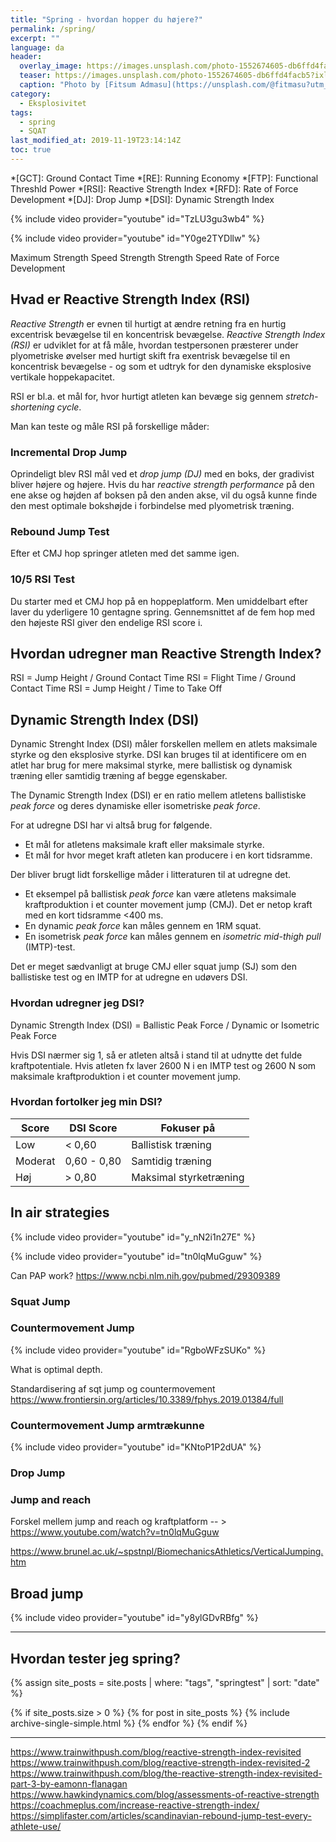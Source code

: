 ```yaml
---
title: "Spring - hvordan hopper du højere?"
permalink: /spring/
excerpt: ""
language: da
header:
  overlay_image: https://images.unsplash.com/photo-1552674605-db6ffd4facb5?ixlib=rb-1.2.1&ixid=eyJhcHBfaWQiOjEyMDd9&auto=format&fit=crop&w=2100&q=80
  teaser: https://images.unsplash.com/photo-1552674605-db6ffd4facb5?ixlib=rb-1.2.1&ixid=eyJhcHBfaWQiOjEyMDd9&auto=format&fit=crop&w=400&q=80
  caption: "Photo by [Fitsum Admasu](https://unsplash.com/@fitmasu?utm_medium=referral&utm_campaign=photographer-credit&utm_content=creditBadge) on Unsplash"
category:
  - Eksplosivitet
tags:
  - spring
  - SQAT
last_modified_at: 2019-11-19T23:14:14Z
toc: true
---
```


*[GCT]: Ground Contact Time
*[RE]: Running Economy
*[FTP]: Functional Threshld Power
*[RSI]: Reactive Strength Index
*[RFD]: Rate of Force Development
*[DJ]: Drop Jump
*[DSI]: Dynamic Strength Index

{% include video provider="youtube" id="TzLU3gu3wb4" %}

{% include video provider="youtube" id="Y0ge2TYDllw" %}

Maximum Strength
Speed Strength
Strength Speed
Rate of Force Development


## Hvad er Reactive Strength Index (RSI)

_Reactive Strength_ er evnen til hurtigt at ændre retning fra en hurtig excentrisk bevægelse til en koncentrisk bevægelse. _Reactive Strength Index (RSI)_ er udviklet for at få måle, hvordan testpersonen præsterer under plyometriske øvelser med hurtigt skift fra exentrisk bevægelse til en koncentrisk bevægelse - og som et udtryk for den dynamiske eksplosive vertikale hoppekapacitet.

RSI er bl.a. et mål for, hvor hurtigt atleten kan bevæge sig gennem _stretch-shortening cycle_.

Man kan teste og måle RSI på forskellige måder:

### Incremental Drop Jump

Oprindeligt blev RSI mål ved et _drop jump (DJ)_ med en boks, der gradivist bliver højere og højere. Hvis du har _reactive strength performance_ på den ene akse og højden af boksen på den anden akse, vil du også kunne finde den mest optimale bokshøjde i forbindelse med plyometrisk træning.

### Rebound Jump Test

Efter et CMJ hop springer atleten med det samme igen.

### 10/5 RSI Test

Du starter med et CMJ hop på en hoppeplatform. Men umiddelbart efter laver du yderligere 10 gentagne spring. Gennemsnittet af de fem hop med den højeste RSI giver den endelige RSI score i.

## Hvordan udregner man Reactive Strength Index?

RSI = Jump Height / Ground Contact Time
RSI = Flight Time / Ground Contact Time
RSI = Jump Height / Time to Take Off

## Dynamic Strength Index (DSI)

Dynamic Strenght Index (DSI) måler forskellen mellem en atlets maksimale styrke og den eksplosive styrke. DSI kan bruges til at identificere om en atlet har brug for mere maksimal styrke, mere ballistisk og dynamisk træning eller samtidig træning af begge egenskaber.

The Dynamic Strength Index (DSI) er en ratio mellem atletens ballistiske _peak force_ og deres dynamiske eller isometriske _peak force_. 

For at udregne DSI har vi altså brug for følgende.

- Et mål for atletens maksimale kraft eller maksimale styrke. 
- Et mål for hvor meget kraft atleten kan producere i en kort tidsramme.

Der bliver brugt lidt forskellige måder i litteraturen til at udregne det.

- Et eksempel på ballistisk _peak force_ kan være atletens maksimale kraftproduktion i et counter movement jump (CMJ). Det er netop kraft med en kort tidsramme <400 ms.
- En dynamic _peak force_ kan måles gennem en 1RM squat.
- En isometrisk _peak force_ kan måles gennem en _isometric mid-thigh pull_ (IMTP)-test.

Det er meget sædvanligt at bruge CMJ eller squat jump (SJ) som den ballistiske test og en IMTP for at udregne en udøvers DSI. 

### Hvordan udregner jeg DSI?

Dynamic Strength Index (DSI) = Ballistic Peak Force / Dynamic or Isometric Peak Force

Hvis DSI nærmer sig 1, så er atleten altså i stand til at udnytte det fulde kraftpotentiale. Hvis atleten fx laver 2600 N i en IMTP test og 2600 N som maksimale kraftproduktion i et counter movement jump.

### Hvordan fortolker jeg min DSI?

| Score   | DSI Score     | Fokuser på             |
|---------|---------------|------------------------|
| Low     | < 0,60        | Ballistisk træning     |
| Moderat | 0,60 - 0,80   | Samtidig træning       |
| Høj     | > 0,80        | Maksimal styrketræning |


## In air strategies

{% include video provider="youtube" id="y_nN2i1n27E" %}



{% include video provider="youtube" id="tn0lqMuGguw" %}


Can PAP work?
https://www.ncbi.nlm.nih.gov/pubmed/29309389



### Squat Jump

### Countermovement Jump



{% include video provider="youtube" id="RgboWFzSUKo" %}

What is optimal depth.

Standardisering af sqt jump og countermovement
https://www.frontiersin.org/articles/10.3389/fphys.2019.01384/full

### Countermovement Jump armtrækunne

{% include video provider="youtube" id="KNtoP1P2dUA" %}

### Drop Jump

### Jump and reach

Forskel mellem jump and reach og kraftplatform -- > https://www.youtube.com/watch?v=tn0lqMuGguw


https://www.brunel.ac.uk/~spstnpl/BiomechanicsAthletics/VerticalJumping.htm

## Broad jump

{% include video provider="youtube" id="y8ylGDvRBfg" %}


***

## Hvordan tester jeg spring?


{% assign site_posts = site.posts | where: "tags", "springtest" | sort: "date" %}

{% if site_posts.size > 0 %}
  {% for post in site_posts %}
    {% include archive-single-simple.html %}
  {% endfor %}
{% endif %}

***


https://www.trainwithpush.com/blog/reactive-strength-index-revisited
https://www.trainwithpush.com/blog/reactive-strength-index-revisited-2
https://www.trainwithpush.com/blog/the-reactive-strength-index-revisited-part-3-by-eamonn-flanagan
https://www.hawkindynamics.com/blog/assessments-of-reactive-strength
https://coachmeplus.com/increase-reactive-strength-index/
https://simplifaster.com/articles/scandinavian-rebound-jump-test-every-athlete-use/